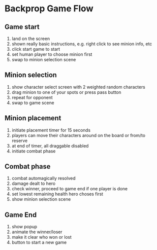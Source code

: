
# Backprop Game Flow

## Game start

1. land on the screen
2. shown really basic instructions, e.g. right click to see minion info, etc
3. click start game to start
4. set human player to choose minion first
5. swap to minion selection scene

## Minion selection

1. show character select screen with 2 weighted random characters
2. drag minion to one of your spots or press pass button
3. repeat for opponent
4. swap to game scene

## Minion placement

1. initiate placement timer for 15 seconds
2. players can move their characters around on the board or from/to reserve
3. at end of timer, all draggable disabled
4. initiate combat phase

## Combat phase

1. combat automagically resolved
2. damage dealt to hero
3. check winner, proceed to game end if one player is done
4. set lowest remaining health hero choses first
5. show minion selection scene

## Game End

1. show popup
2. animate the winner/loser
3. make it clear who won or lost
4. button to start a new game
